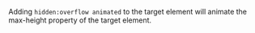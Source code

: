 Adding `hidden:overflow animated` to the target element will animate the max-height property of the target element.
